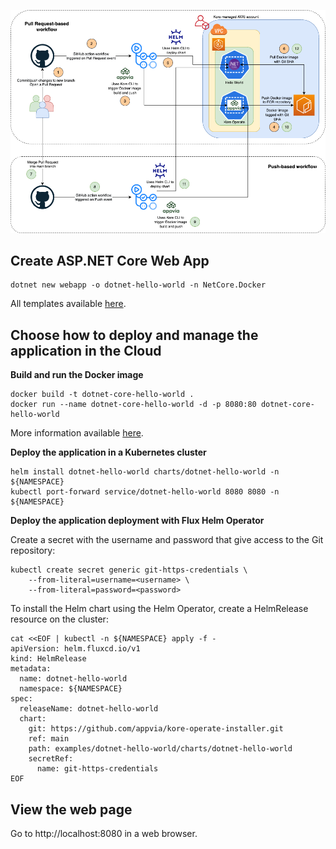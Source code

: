 ![Github Actions CI Pipeline](./images/github-actions-ci.png)

Create ASP.NET Core Web App
------

```
dotnet new webapp -o dotnet-hello-world -n NetCore.Docker
```

All templates available [here](https://docs.microsoft.com/en-us/dotnet/core/tools/dotnet-new).

Choose how to deploy and manage the application in the Cloud
------

**Build and run the Docker image**

```
docker build -t dotnet-core-hello-world .
docker run --name dotnet-core-hello-world -d -p 8080:80 dotnet-core-hello-world
```

More information available [here](https://docs.docker.com/engine/examples/dotnetcore/).

**Deploy the application in a Kubernetes cluster**

```
helm install dotnet-hello-world charts/dotnet-hello-world -n ${NAMESPACE}
kubectl port-forward service/dotnet-hello-world 8080 8080 -n ${NAMESPACE}
```

**Deploy the application deployment with Flux Helm Operator**

Create a secret with the username and password that give access to the Git repository:
```
kubectl create secret generic git-https-credentials \
    --from-literal=username=<username> \
    --from-literal=password=<password>
```

To install the Helm chart using the Helm Operator, create a HelmRelease resource on the cluster:
```
cat <<EOF | kubectl -n ${NAMESPACE} apply -f -
apiVersion: helm.fluxcd.io/v1
kind: HelmRelease
metadata:
  name: dotnet-hello-world
  namespace: ${NAMESPACE}
spec:
  releaseName: dotnet-hello-world
  chart:
    git: https://github.com/appvia/kore-operate-installer.git
    ref: main
    path: examples/dotnet-hello-world/charts/dotnet-hello-world
    secretRef:
      name: git-https-credentials
EOF
```

View the web page
------

Go to http://localhost:8080 in a web browser.
